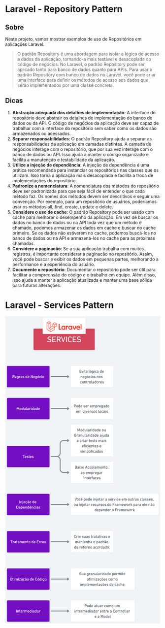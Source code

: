 # Laravel - Repository Pattern

## Sobre

Neste projeto, vamos mostrar exemplos de uso de Repositórios em aplicações Laravel.

<blockquote cite="https://chat.openai.com">
O padrão Repository é uma abordagem para isolar a lógica de acesso a dados da aplicação, tornando-a mais testável e desacoplada do código de negócios. No Laravel, o padrão Repository pode ser aplicado tanto para banco de dados quanto para APIs. Para usar o padrão Repository com banco de dados no Laravel, você pode criar uma interface para definir os métodos de acesso aos dados que serão implementados por uma classe concreta.</blockquote>

## Dicas

<ol><li>
<b>Abstração adequada dos detalhes de implementação:</b> A interface do repositório deve abstrair os detalhes de implementação do banco de dados ou da API. O código de negócios da aplicação deve ser capaz de trabalhar com a interface do repositório sem saber como os dados são armazenados ou acessados.
</li>
<li>
<b>Separar responsabilidades</b>: O padrão Repository ajuda a separar as responsabilidades da aplicação em camadas distintas. A camada de negócios interage com o repositório, que por sua vez interage com o banco de dados ou API. Isso ajuda a manter o código organizado e facilita a manutenção e testabilidade da aplicação.
</li>
<li>
<b>Utilize a injeção de dependência</b>: A injeção de dependência é uma prática recomendada para instanciar os repositórios nas classes que os utilizam. Isso torna a aplicação mais desacoplada e facilita a troca de implementações do repositório.
</li>
<li>
<b>Padronize a nomenclatura</b>: A nomenclatura dos métodos do repositório deve ser padronizada para que seja fácil de entender o que cada método faz. Os nomes dos métodos devem ser descritivos e seguir uma convenção. Por exemplo, para um repositório de usuários, poderíamos usar os métodos all, find, create, update e delete.
</li>
<li>
<b>Considere o uso de cache</b>: O padrão Repository pode ser usado com cache para melhorar o desempenho da aplicação. Em vez de buscar os dados no banco de dados ou na API toda vez que um método é chamado, podemos armazenar os dados em cache e buscar no cache primeiro. Se os dados não estiverem no cache, podemos buscá-los no banco de dados ou na API e armazená-los no cache para as próximas chamadas.
</li>
<li>
<b>Considere a paginacão</b>: Se a sua aplicação trabalha com muitos registros, é importante considerar a paginacão no repositório. Assim, você pode buscar e exibir os dados em pequenas partes, melhorando a performance e a experiência do usuário.
</li>
<li>
<b>Documente o repositório</b>: Documentar o repositório pode ser útil para facilitar a compreensão do código e o trabalho em equipe. Além disso, isso ajuda a manter a aplicação atualizada e manter uma base sólida para futuras alterações.
</li>
</ol>

# Laravel - Services Pattern

![Laravel Services](/public/img/laravel-services.png)
